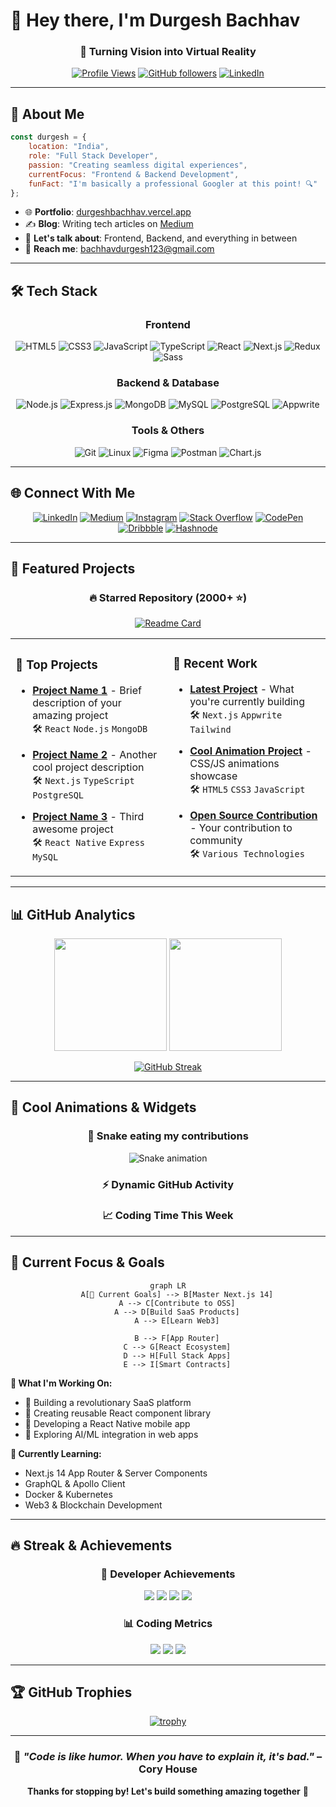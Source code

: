 # 👋 Hey there, I'm Durgesh Bachhav

<div align="center">
  
  ### 🚀 Turning Vision into Virtual Reality
  
  [![Profile Views](https://komarev.com/ghpvc/?username=durgeshbachhav&label=Profile%20views&color=0e75b6&style=flat-square)](https://github.com/durgeshbachhav)
  [![GitHub followers](https://img.shields.io/github/followers/durgeshbachhav?label=Followers&style=flat-square&color=blue)](https://github.com/durgeshbachhav)
  [![LinkedIn](https://img.shields.io/badge/-Connect-blue?style=flat-square&logo=Linkedin&logoColor=white&link=https://linkedin.com/in/durgesh-bachhav-b5899322b)](https://linkedin.com/in/durgesh-bachhav-b5899322b)
  
</div>

---

## 🎯 About Me

```javascript
const durgesh = {
    location: "India",
    role: "Full Stack Developer",
    passion: "Creating seamless digital experiences",
    currentFocus: "Frontend & Backend Development",
    funFact: "I'm basically a professional Googler at this point! 🔍"
};
```

- 🌐 **Portfolio**: [durgeshbachhav.vercel.app](https://durgeshbachhav.vercel.app/)
- ✍️ **Blog**: Writing tech articles on [Medium](https://medium.com/@bachhavdurgesh123)
- 💬 **Let's talk about**: Frontend, Backend, and everything in between
- 📧 **Reach me**: bachhavdurgesh123@gmail.com

---

## 🛠️ Tech Stack

<div align="center">

### Frontend
![HTML5](https://img.shields.io/badge/-HTML5-E34F26?style=flat-square&logo=html5&logoColor=white)
![CSS3](https://img.shields.io/badge/-CSS3-1572B6?style=flat-square&logo=css3)
![JavaScript](https://img.shields.io/badge/-JavaScript-F7DF1E?style=flat-square&logo=javascript&logoColor=black)
![TypeScript](https://img.shields.io/badge/-TypeScript-3178C6?style=flat-square&logo=typescript&logoColor=white)
![React](https://img.shields.io/badge/-React-61DAFB?style=flat-square&logo=react&logoColor=black)
![Next.js](https://img.shields.io/badge/-Next.js-000000?style=flat-square&logo=next.js)
![Redux](https://img.shields.io/badge/-Redux-764ABC?style=flat-square&logo=redux)
![Sass](https://img.shields.io/badge/-Sass-CC6699?style=flat-square&logo=sass&logoColor=white)

### Backend & Database
![Node.js](https://img.shields.io/badge/-Node.js-339933?style=flat-square&logo=node.js&logoColor=white)
![Express.js](https://img.shields.io/badge/-Express.js-000000?style=flat-square&logo=express)
![MongoDB](https://img.shields.io/badge/-MongoDB-47A248?style=flat-square&logo=mongodb&logoColor=white)
![MySQL](https://img.shields.io/badge/-MySQL-4479A1?style=flat-square&logo=mysql&logoColor=white)
![PostgreSQL](https://img.shields.io/badge/-PostgreSQL-336791?style=flat-square&logo=postgresql&logoColor=white)
![Appwrite](https://img.shields.io/badge/-Appwrite-FD366E?style=flat-square&logo=appwrite&logoColor=white)

### Tools & Others
![Git](https://img.shields.io/badge/-Git-F05032?style=flat-square&logo=git&logoColor=white)
![Linux](https://img.shields.io/badge/-Linux-FCC624?style=flat-square&logo=linux&logoColor=black)
![Figma](https://img.shields.io/badge/-Figma-F24E1E?style=flat-square&logo=figma&logoColor=white)
![Postman](https://img.shields.io/badge/-Postman-FF6C37?style=flat-square&logo=postman&logoColor=white)
![Chart.js](https://img.shields.io/badge/-Chart.js-FF6384?style=flat-square&logo=chart.js&logoColor=white)

</div>

---

## 🌐 Connect With Me

<div align="center">
  
[![LinkedIn](https://img.shields.io/badge/LinkedIn-0077B5?style=for-the-badge&logo=linkedin&logoColor=white)](https://linkedin.com/in/durgesh-bachhav-b5899322b)
[![Medium](https://img.shields.io/badge/Medium-12100E?style=for-the-badge&logo=medium&logoColor=white)](https://medium.com/@bachhavdurgesh123)
[![Instagram](https://img.shields.io/badge/Instagram-E4405F?style=for-the-badge&logo=instagram&logoColor=white)](https://instagram.com/durgesh.bachhav_)
[![Stack Overflow](https://img.shields.io/badge/Stack_Overflow-FE7A16?style=for-the-badge&logo=stack-overflow&logoColor=white)](https://stackoverflow.com/users/durgesh-bachhav)
[![CodePen](https://img.shields.io/badge/CodePen-000000?style=for-the-badge&logo=codepen&logoColor=white)](https://codepen.io/@nikkhil)
[![Dribbble](https://img.shields.io/badge/Dribbble-EA4C89?style=for-the-badge&logo=dribbble&logoColor=white)](https://dribbble.com/doorgesh)
[![Hashnode](https://img.shields.io/badge/Hashnode-2962FF?style=for-the-badge&logo=hashnode&logoColor=white)](https://hashnode.com/@durgesh2901)

</div>

---

## 🌟 Featured Projects

<div align="center">

### 🔥 **Starred Repository** (2000+ ⭐)
[![Readme Card](https://github-readme-stats.vercel.app/api/pin/?username=durgeshbachhav&repo=your-popular-repo&theme=tokyonight&show_owner=true)](https://github.com/durgeshbachhav/your-popular-repo)

</div>

<table align="center">
<tr>
<td width="50%">

### 🚀 **Top Projects**
- **[Project Name 1](https://github.com/durgeshbachhav/project1)** - Brief description of your amazing project
  <br>🛠️ `React` `Node.js` `MongoDB`
  
- **[Project Name 2](https://github.com/durgeshbachhav/project2)** - Another cool project description
  <br>🛠️ `Next.js` `TypeScript` `PostgreSQL`

- **[Project Name 3](https://github.com/durgeshbachhav/project3)** - Third awesome project
  <br>🛠️ `React Native` `Express` `MySQL`

</td>
<td width="50%">

### 🎯 **Recent Work**
- **[Latest Project](https://github.com/durgeshbachhav/latest)** - What you're currently building
  <br>🛠️ `Next.js` `Appwrite` `Tailwind`
  
- **[Cool Animation Project](https://github.com/durgeshbachhav/animations)** - CSS/JS animations showcase
  <br>🛠️ `HTML5` `CSS3` `JavaScript`

- **[Open Source Contribution](https://github.com/some-org/project)** - Your contribution to community
  <br>🛠️ `Various Technologies`

</td>
</tr>
</table>

---

## 📊 GitHub Analytics

<div align="center">
  
<img height="180em" src="https://github-readme-stats.vercel.app/api?username=durgeshbachhav&show_icons=true&theme=tokyonight&include_all_commits=true&count_private=true"/>
<img height="180em" src="https://github-readme-stats.vercel.app/api/top-langs/?username=durgeshbachhav&layout=compact&langs_count=8&theme=tokyonight"/>

</div>

<div align="center">
  
[![GitHub Streak](https://github-readme-streak-stats.herokuapp.com/?user=durgeshbachhav&theme=tokyonight)](https://github.com/ui-layouts/uilayouts)

</div>

---

## 🎨 Cool Animations & Widgets

<div align="center">

### 🐍 Snake eating my contributions
![Snake animation](https://raw.githubusercontent.com/durgeshbachhav/durgeshbachhav/output/github-contribution-grid-snake-dark.svg)

### ⚡ Dynamic GitHub Activity
<!--START_SECTION:activity-->
<!--END_SECTION:activity-->

### 📈 Coding Time This Week
<!--START_SECTION:waka-->
<!--END_SECTION:waka-->

</div>

---

## 🎯 Current Focus & Goals

<div align="center">

```mermaid
graph LR
    A[🎯 Current Goals] --> B[Master Next.js 14]
    A --> C[Contribute to OSS]
    A --> D[Build SaaS Products]
    A --> E[Learn Web3]
    
    B --> F[App Router]
    C --> G[React Ecosystem]
    D --> H[Full Stack Apps]
    E --> I[Smart Contracts]
```

</div>

**🔭 What I'm Working On:**
- 🚀 Building a revolutionary SaaS platform
- 🎨 Creating reusable React component library
- 📱 Developing a React Native mobile app
- 🤖 Exploring AI/ML integration in web apps

**🌱 Currently Learning:**
- Next.js 14 App Router & Server Components
- GraphQL & Apollo Client
- Docker & Kubernetes
- Web3 & Blockchain Development

---

## 🔥 Streak & Achievements

<div align="center">

### 🎯 **Developer Achievements**
![](https://img.shields.io/badge/🏆_2000+_GitHub_Stars-FFD700?style=for-the-badge)
![](https://img.shields.io/badge/📝_50+_Medium_Articles-00AB6C?style=for-the-badge)
![](https://img.shields.io/badge/🚀_20+_Live_Projects-FF6B6B?style=for-the-badge)
![](https://img.shields.io/badge/💼_3+_Years_Experience-4ECDC4?style=for-the-badge)

### 📊 **Coding Metrics**
![](https://img.shields.io/badge/Languages_Known-10+-brightgreen?style=flat-square)
![](https://img.shields.io/badge/Projects_Completed-50+-blue?style=flat-square)
![](https://img.shields.io/badge/Coffee_Consumed-∞-brown?style=flat-square)

</div>

---

## 🏆 GitHub Trophies

<div align="center">
  
[![trophy](https://github-profile-trophy.vercel.app/?username=durgeshbachhav&theme=tokyonight&row=1&column=6)](https://github.com/durgeshbachhav)

</div>

---

<div align="center">
  
### 💭 *"Code is like humor. When you have to explain it, it's bad."* – Cory House

**Thanks for stopping by! Let's build something amazing together** 🚀

</div>
